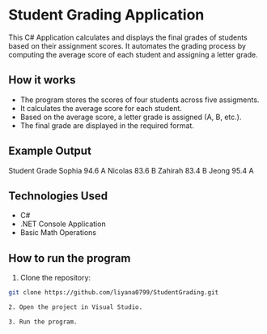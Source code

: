 # Student Grading Application
This C# Application calculates and displays the final grades of students based on their assignment scores. It automates the grading process by computing the average score of each student and assigning a letter grade.

## How it works
- The program stores the scores of four students across five assigments.
- It calculates the average score for each student.
- Based on the average score, a letter grade is assigned (A, B, etc.).
- The final grade are displayed in the required format.

## Example Output

Student		Grade
Sophia		94.6	A
Nicolas		83.6	B
Zahirah		83.4	B
Jeong		95.4	A

## Technologies Used
- C#
- .NET Console Application
- Basic Math Operations

## How to run the program
1. Clone the repository:
```bash
git clone https://github.com/liyana0799/StudentGrading.git

2. Open the project in Visual Studio.

3. Run the program.